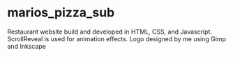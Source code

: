# marios_pizza_sub
Restaurant website build and developed in HTML, CSS, and Javascript. ScrollReveal is used for animation effects. Logo designed by me using Gimp and Inkscape
